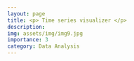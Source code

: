 ```yaml
---
layout: page
title: <p> Time series visualizer </p>
description: 
img: assets/img/img9.jpg
importance: 3
category: Data Analysis
---
```

